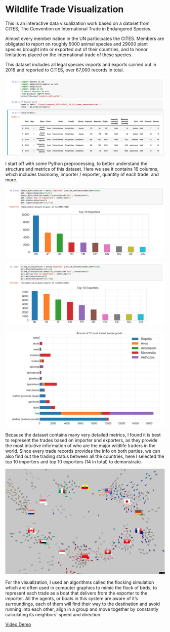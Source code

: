# Wildlife Trade Visualization

This is an interactive data visualization work based on a dataset from CITES, The Convention on International Trade in Endangered Species.

Almost every member nation in the UN participates the CITES. Members are obligated to report on roughly 5000 animal species and 29000 plant species brought into or exported out of their countries, and to honor limitations placed on the international trade of these species.

This dataset includes all legal species imports and exports carried out in 2016 and reported to CITES, over 67,000 records in total.

![img1](img/datavis_1.png "Data processing")

I start off with some Python preprocessing, to better understand the structure and metrics of this dataset. Here we see it contains 16 columns, which includes taxonomy, importer / exporter, quantity of each trade, and more.

![img2](img/datavis_2.png "Data processing")

![img3](img/datavis_3.png "Data processing")

![img4](img/datavis_4.png "Data processing")

Because the dataset contains many very detailed metrics, I found it is best to represent the trades based on importer and exporters, as they provide the most intuitive information of who are the major wildlife traders in the world. Since every trade records provides the info on both parties, we can also find out the trading status between all the countries, here I selected the top 10 importers and top 10 exporters (14 in total) to demonstrate.

![demo](img/gif.gif "GIF demo")

For the visualization, I used an algorithms called the flocking simulation which are often used in computer graphics to mimic the flock of birds, to represent each trade as a boat that delivers from the exporter to the importer. All the agents, or boats in this system are aware of it’s surroundings, each of them will find their way to the destination and avoid running into each other, align in a group and move together by constantly calculating its neighbors’ speed and direction.

[Video Demo](http://cyxu.tv/portfolio/worlds-top-wildlife-buyers-and-sellers-in-2016/)
